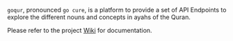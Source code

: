 `goqur`, pronounced `go cure`, is a platform to provide a set of API Endpoints to explore the different nouns and concepts in ayahs of the Quran. 

Please refer to the project [Wiki](https://github.com/khaledhikmat/goqur/wiki) for documentation.
